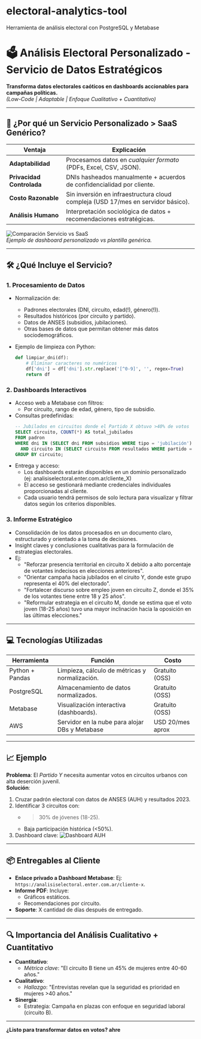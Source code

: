 # electoral-analytics-tool
Herramienta de análisis electoral con PostgreSQL y Metabase



# 🗳️ Análisis Electoral Personalizado - Servicio de Datos Estratégicos

**Transforma datos electorales caóticos en dashboards accionables para campañas políticas.**  
*(Low-Code | Adaptable | Enfoque Cualitativo + Cuantitativo)*

---

## 📌 ¿Por qué un Servicio Personalizado > SaaS Genérico?

| **Ventaja**               | **Explicación**                                                                 |
|---------------------------|---------------------------------------------------------------------------------|
| **Adaptabilidad**         | Procesamos datos en *cualquier formato* (PDFs, Excel, CSV, JSON).               |
| **Privacidad Controlada** | DNIs hasheados manualmente + acuerdos de confidencialidad por cliente.          |
| **Costo Razonable**       | Sin inversión en infraestructura cloud compleja (USD 17/mes en servidor básico).|
| **Análisis Humano**       | Interpretación sociológica de datos + recomendaciones estratégicas.            |

![Comparación Servicio vs SaaS](images/comparacion.png)  
*Ejemplo de dashboard personalizado vs plantilla genérica.*

---

## 🛠️ ¿Qué Incluye el Servicio?

### 1. **Procesamiento de Datos**
- Normalización de:
  - Padrones electorales (DNI, circuito, edad(!), género(!)).
  - Resultados históricos (por circuito y partido).
  - Datos de ANSES (subsidios, jubilaciones).
  - Otras bases de datos que permitan obtener más datos sociodemográficos.
  
- Ejemplo de limpieza con Python:
  ```python
  def limpiar_dni(df):
      # Eliminar caracteres no numéricos
      df['dni'] = df['dni'].str.replace('[^0-9]', '', regex=True)
      return df

### 2. **Dashboards Interactivos**
- Acceso web a Metabase con filtros:
  - Por circuito, rango de edad, género, tipo de subsidio.
- Consultas predefinidas:
  ```sql
  -- Jubilados en circuitos donde el Partido X obtuvo >40% de votos
  SELECT circuito, COUNT(*) AS total_jubilados
  FROM padron
  WHERE dni IN (SELECT dni FROM subsidios WHERE tipo = 'jubilación')
    AND circuito IN (SELECT circuito FROM resultados WHERE partido = 'X' AND votos > 40)
  GROUP BY circuito;
  ```
- Entrega y acceso:
  - Los dashboards estarán disponibles en un dominio personalizado (ej: analisiselectoral.enter.com.ar/cliente_X)
  - El acceso se gestionará mediante credenciales individuales proporcionadas al cliente.
  - Cada usuario tendrá permisos de solo lectura para visualizar y filtrar datos según los criterios disponibles.

### 3. **Informe Estratégico**
  - Consolidación de los datos procesados en un documento claro, estructurado y orientado a la toma de decisiones.
  - Insight claves y conclusiones cualitativas para la formulación de estrategias electorales.
  - Ej:
    - "Reforzar presencia territorial en circuito X debido a alto porcentaje de votantes indecisos en elecciones anteriores".
    - "Orientar campaña hacia jubilados en el ciruito Y, donde este grupo representa el 40% del electorado".
    - "Fortalecer discurso sobre empleo joven en circuito Z, donde el 35% de los votantes tiene entre 18 y 25 años".
    - "Reformular estrategia en el circuito M, donde se estima que el voto joven (18-25 años) tuvo una mayor inclinación hacia la oposición en las últimas elecciones."

---

## 💻 Tecnologías Utilizadas

| **Herramienta**       | **Función**                                      | **Costo**        |
|-----------------------|--------------------------------------------------|------------------|
| Python + Pandas       | Limpieza, cálculo de métricas y normalización.   | Gratuito (OSS)   |
| PostgreSQL            | Almacenamiento de datos normalizados.            | Gratuito (OSS)   |
| Metabase              | Visualización interactiva (dashboards).          | Gratuito (OSS)   |
| AWS                   | Servidor en la nube para alojar DBs y Metabase   | USD 20/mes aprox |

---

## 📈 Ejemplo

**Problema**: El *Partido Y* necesita aumentar votos en circuitos urbanos con alta deserción juvenil.  
**Solución**:
1. Cruzar padrón electoral con datos de ANSES (AUH) y resultados 2023.
2. Identificar 3 circuitos con:
   - >30% de jóvenes (18-25).
   - Baja participación histórica (<50%).
3. Dashboard clave:
   ![Dashboard AUH](images/dashboard_auh.png)


---

## 📦 Entregables al Cliente

- **Enlace privado a Dashboard Metabase**: Ej: `https://analisiselectoral.enter.com.ar/cliente-x`.
- **Informe PDF**: Incluye:
  - Gráficos estáticos.
  - Recomendaciones por circuito.
- **Soporte**: X cantidad de días después de entregado.

---

## 🔍 Importancia del Análisis Cualitativo + Cuantitativo

- **Cuantitativo**: 
  - *Métrica clave*: "El circuito B tiene un 45% de mujeres entre 40-60 años."
- **Cualitativo**:
  - *Hallazgo*: "Entrevistas revelan que la seguridad es prioridad en mujeres >40 años."
- **Sinergia**: 
  - Estrategia: Campaña en plazas con enfoque en seguridad laboral (circuito B).

---

**¿Listo para transformar datos en votos? ahre**  

